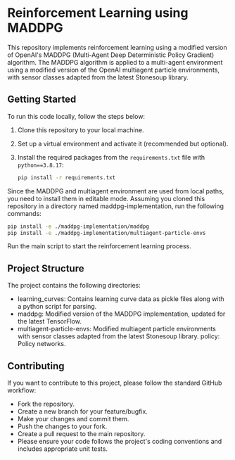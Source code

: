 # Reinforcement Learning using MADDPG

This repository implements reinforcement learning using a modified version of OpenAI's MADDPG (Multi-Agent Deep Deterministic Policy Gradient) algorithm. The MADDPG algorithm is applied to a multi-agent environment using a modified version of the OpenAI multiagent particle environments, with sensor classes adapted from the latest Stonesoup library.

## Getting Started

To run this code locally, follow the steps below:

1. Clone this repository to your local machine.
2. Set up a virtual environment and activate it (recommended but optional).
3. Install the required packages from the `requirements.txt` file with `python==3.8.17`:

   ```bash Copy code
   pip install -r requirements.txt
   ```
Since the MADDPG and multiagent environment are used from local paths, you need to install them in editable mode. Assuming you cloned this repository in a directory named maddpg-implementation, run the following commands:

 ```bash Copy code
 pip install -e ./maddpg-implementation/maddpg
 pip install -e ./maddpg-implementation/multiagent-particle-envs 
 ```
Run the main script to start the reinforcement learning process.

## Project Structure
The project contains the following directories:

- learning_curves: Contains learning curve data as pickle files along with a python script for parsing.
- maddpg: Modified version of the MADDPG implementation, updated for the latest TensorFlow.
- multiagent-particle-envs: Modified multiagent particle environments with sensor classes adapted from the latest Stonesoup library.
policy: Policy networks.

## Contributing
If you want to contribute to this project, please follow the standard GitHub workflow:

- Fork the repository.
- Create a new branch for your feature/bugfix.
- Make your changes and commit them.
- Push the changes to your fork.
- Create a pull request to the main repository.
- Please ensure your code follows the project's coding conventions and includes appropriate unit tests.